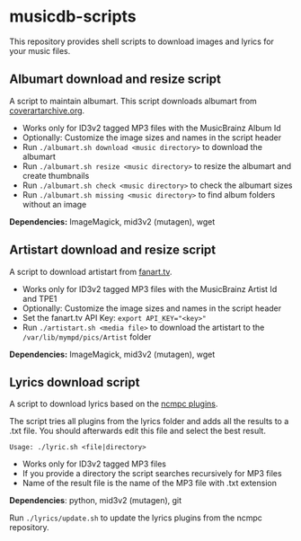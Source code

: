 # musicdb-scripts

This repository provides shell scripts to download images and lyrics for your music files.

## Albumart download and resize script

A script to maintain albumart. This script downloads albumart from [coverartarchive.org](https://coverartarchive.org/). 

- Works only for ID3v2 tagged MP3 files with the MusicBrainz Album Id
- Optionally: Customize the image sizes and names in the script header
- Run `./albumart.sh download <music directory>` to download the albumart
- Run `./albumart.sh resize <music directory>` to resize the albumart and create thumbnails
- Run `./albumart.sh check <music directory>` to check the albumart sizes
- Run `./albumart.sh missing <music directory>` to find album folders without an image

**Dependencies:** ImageMagick, mid3v2 (mutagen), wget

## Artistart download and resize script

A script to download artistart from [fanart.tv](https://fanart.tv/). 

- Works only for ID3v2 tagged MP3 files with the MusicBrainz Artist Id and TPE1
- Optionally: Customize the image sizes and names in the script header
- Set the fanart.tv API Key: `export API_KEY="<key>"`
- Run `./artistart.sh <media file>` to download the artistart to the `/var/lib/mympd/pics/Artist` folder

**Dependencies:** ImageMagick, mid3v2 (mutagen), wget

## Lyrics download script

A script to download lyrics based on the [ncmpc plugins](https://github.com/MusicPlayerDaemon/ncmpc/tree/master/lyrics).

The script tries all plugins from the lyrics folder and adds all the results to a .txt file. You should afterwards edit this file and select the best result.

```
Usage: ./lyric.sh <file|directory>
```

- Works only for ID3v2 tagged MP3 files
- If you provide a directory the script searches recursively for MP3 files
- Name of the result file is the name of the MP3 file with .txt extension

**Dependencies**: python, mid3v2 (mutagen), git

Run `./lyrics/update.sh` to update the lyrics plugins from the ncmpc repository.
